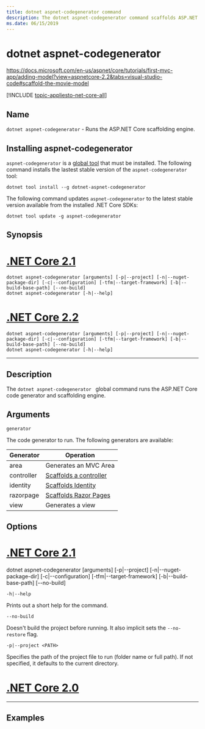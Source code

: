 ```yaml
---
title: dotnet aspnet-codegenerator command
description: The dotnet aspnet-codegenerator command scaffolds ASP.NET Core projects
ms.date: 06/15/2019
---
```

# dotnet aspnet-codegenerator

https://docs.microsoft.com/en-us/aspnet/core/tutorials/first-mvc-app/adding-model?view=aspnetcore-2.2&tabs=visual-studio-code#scaffold-the-movie-model

[!INCLUDE [topic-appliesto-net-core-all](../../../includes/topic-appliesto-net-core-all.md)]

## Name

`dotnet aspnet-codegenerator` - Runs the ASP.NET Core scaffolding engine.

## Installing aspnet-codegenerator

`aspnet-codegenerator` is a [global tool](global-tools.md) that must be installed. The following command installs the lastest stable version of the `aspnet-codegenerator` tool:

```console
dotnet tool install --g dotnet-aspnet-codegenerator
```

The following command updates `aspnet-codegenerator` to the latest stable version available from the installed .NET Core SDKs:

```console
dotnet tool update -g aspnet-codegenerator
```

## Synopsis

# [.NET Core 2.1](#tab/netcore21)

```
dotnet aspnet-codegenerator [arguments] [-p|--project] [-n|--nuget-package-dir] [-c|--configuration] [-tfm|--target-framework] [-b|--build-base-path] [--no-build] 
dotnet aspnet-codegenerator [-h|--help]
```

# [.NET Core 2.2](#tab/netcore22)

```
dotnet aspnet-codegenerator [arguments] [-p|--project] [-n|--nuget-package-dir] [-c|--configuration] [-tfm|--target-framework] [-b|--build-base-path] [--no-build] 
dotnet aspnet-codegenerator [-h|--help]
```

---

## Description

The `dotnet aspnet-codegenerator ` global command runs the ASP.NET Core code generator and scaffolding engine.

## Arguments

`generator`

The code generator to run. The following generators are available:

| Generator | Operation |
| ----------------- | ------------ | 
| area      | Generates an MVC Area |
  controller| [Scaffolds a controller](https://docs.microsoft.com/en-us/aspnet/core/tutorials/first-mvc-app/adding-model?view=aspnetcore-2.2&tabs=visual-studio-code#scaffold-the-movie-model) |
  identity  | [Scaffolds Identity](https://docs.microsoft.com/en-us/aspnet/core/security/authentication/scaffold-identity?view=aspnetcore-2.2&tabs=netcore-cli) |
  razorpage | [Scaffolds Razor Pages](https://docs.microsoft.com/en-us/aspnet/core/tutorials/razor-pages/model?view=aspnetcore-2.2&tabs=visual-studio-code) |
  view      | Generates a view |


## Options

# [.NET Core 2.1](#tab/netcore21)

dotnet aspnet-codegenerator [arguments] [-p|--project] [-n|--nuget-package-dir] [-c|--configuration] [-tfm|--target-framework] [-b|--build-base-path] [--no-build] 

`-h|--help`

Prints out a short help for the command.

`--no-build`

Doesn't build the project before running. It also implicit sets the `--no-restore` flag.

`-p|--project <PATH>`

Specifies the path of the project file to run (folder name or full path). If not specified, it defaults to the current directory.

# [.NET Core 2.0](#tab/netcore22)

---

## Examples
